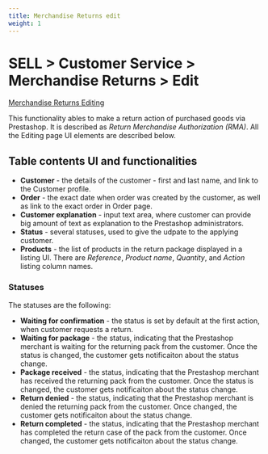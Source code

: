 ```yaml
---
title: Merchandise Returns edit
weight: 1
---
```


# SELL > Customer Service > Merchandise Returns > Edit

[Merchandise Returns Editing](static/img/customers-service-merchandise-returns-edit.png)

This functionality ables to make a return action of purchased goods via Prestashop. It is described as _Return Merchandise Authorization (RMA)_. All the Editing page UI elements are described below.

## Table contents UI and functionalities

- **Customer** - the details of the customer - first and last name, and link to the Customer profile.
- **Order** - the exact date when order was created by the customer, as well as link to the exact order in Order page.
- **Customer explanation** - input text area, where customer can provide big amount of text as explanation to the Prestashop administrators.
- **Status** - several statuses, used to give the udpate to the applying customer.
- **Products** - the list of products in the return package displayed in a listing UI. There are _Reference_, _Product name_, _Quantity_, and _Action_ listing column names. 

### Statuses

The statuses are the following: 
- **Waiting for confirmation** - the status is set by default at the first action, when customer requests a return. 
- **Waiting for package** - the status, indicating that the Prestashop merchant is waiting for the returning pack from the customer. Once the status is changed, the customer gets notificaiton about the status change.
- **Package received** - the status, indicating that the Prestashop merchant has received the returning pack from the customer. Once the status is changed, the customer gets notificaiton about the status change.
- **Return denied** - the status, indicating that the Prestashop merchant is denied the returning pack from the customer. Once changed, the customer gets notificaiton about the status change.
- **Return completed** - the status, indicating that the Prestashop merchant has completed the return case of the pack from the customer. Once changed, the customer gets notificaiton about the status change.



